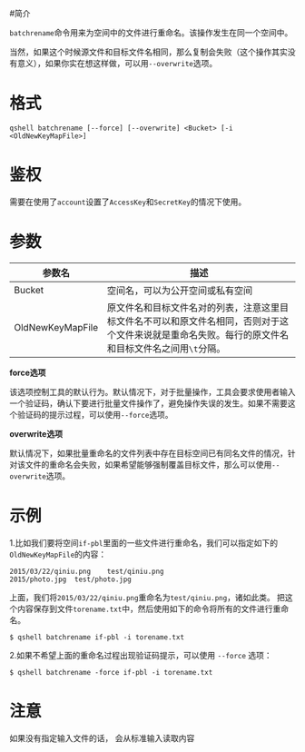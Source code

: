 #简介

`batchrename`命令用来为空间中的文件进行重命名。该操作发生在同一个空间中。

当然，如果这个时候源文件和目标文件名相同，那么复制会失败（这个操作其实没有意义），如果你实在想这样做，可以用`--overwrite`选项。


# 格式

```
qshell batchrename [--force] [--overwrite] <Bucket> [-i <OldNewKeyMapFile>]
```

# 鉴权

需要在使用了`account`设置了`AccessKey`和`SecretKey`的情况下使用。

# 参数

|参数名|描述|
|---------|-----------|
|Bucket|空间名，可以为公开空间或私有空间|
|OldNewKeyMapFile|原文件名和目标文件名对的列表，注意这里目标文件名不可以和原文件名相同，否则对于这个文件来说就是重命名失败。每行的原文件名和目标文件名之间用`\t`分隔。|

**force选项**

该选项控制工具的默认行为。默认情况下，对于批量操作，工具会要求使用者输入一个验证码，确认下要进行批量文件操作了，避免操作失误的发生。如果不需要这个验证码的提示过程，可以使用`--force`选项。

**overwrite选项**

默认情况下，如果批量重命名的文件列表中存在目标空间已有同名文件的情况，针对该文件的重命名会失败，如果希望能够强制覆盖目标文件，那么可以使用`--overwrite`选项。

# 示例

1.比如我们要将空间`if-pbl`里面的一些文件进行重命名，我们可以指定如下的`OldNewKeyMapFile`的内容：

```
2015/03/22/qiniu.png	test/qiniu.png
2015/photo.jpg	test/photo.jpg
```

上面，我们将`2015/03/22/qiniu.png`重命名为`test/qiniu.png`，诸如此类。
把这个内容保存到文件`torename.txt`中，然后使用如下的命令将所有的文件进行重命名。

```
$ qshell batchrename if-pbl -i torename.txt
```

2.如果不希望上面的重命名过程出现验证码提示，可以使用 `--force` 选项：

```
$ qshell batchrename -force if-pbl -i torename.txt
```

# 注意 
如果没有指定输入文件的话， 会从标准输入读取内容
